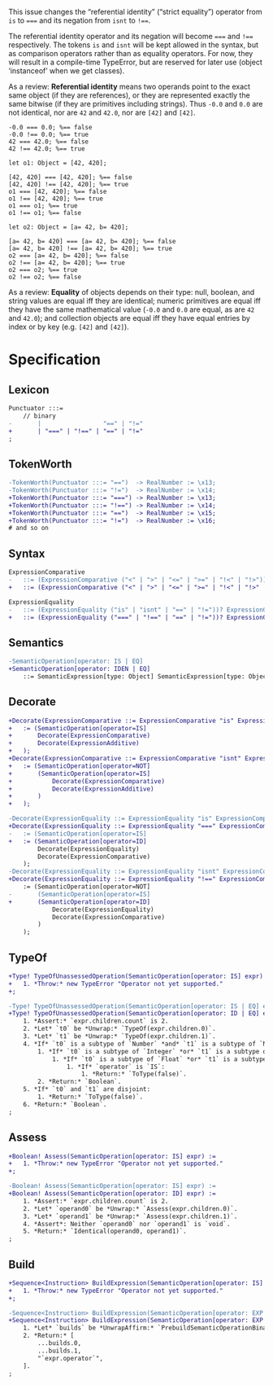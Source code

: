 This issue changes the “referential identity” (“strict equality”) operator from `is` to `===` and its negation from `isnt` to `!==`.

The referential identity operator and its negation will become `===` and `!==` respectively. The tokens `is` and `isnt` will be kept allowed in the syntax, but as comparison operators rather than as equality operators. For now, they will result in a compile-time TypeError, but are reserved for later use (object ‘instanceof’ when we get classes).

As a review: **Referential identity** means two operands point to the exact same object (if they are references), or they are represented exactly the same bitwise (if they are primitives including strings). Thus `-0.0` and `0.0` are not identical, nor are `42` and `42.0`, nor are `[42]` and `[42]`.

```cp
-0.0 === 0.0; %== false
-0.0 !== 0.0; %== true
42 === 42.0; %== false
42 !== 42.0; %== true

let o1: Object = [42, 420];

[42, 420] === [42, 420]; %== false
[42, 420] !== [42, 420]; %== true
o1 === [42, 420]; %== false
o1 !== [42, 420]; %== true
o1 === o1; %== true
o1 !== o1; %== false

let o2: Object = [a= 42, b= 420];

[a= 42, b= 420] === [a= 42, b= 420]; %== false
[a= 42, b= 420] !== [a= 42, b= 420]; %== true
o2 === [a= 42, b= 420]; %== false
o2 !== [a= 42, b= 420]; %== true
o2 === o2; %== true
o2 !== o2; %== false
```

As a review: **Equality** of objects depends on their type: null, boolean, and string values are equal iff they are identical; numeric primitives are equal iff they have the same mathematical value (`-0.0` and `0.0` are equal, as are `42` and `42.0`); and collection objects are equal iff they have equal entries by index or by key (e.g. `[42]` and `[42]`).

# Specification

## Lexicon
```diff
Punctuator :::=
	// binary
-		|                 "==" | "!="
+		| "===" | "!==" | "==" | "!="
;
```

## TokenWorth
```diff
-TokenWorth(Punctuator :::= "==")  -> RealNumber := \x13;
-TokenWorth(Punctuator :::= "!=")  -> RealNumber := \x14;
+TokenWorth(Punctuator :::= "===") -> RealNumber := \x13;
+TokenWorth(Punctuator :::= "!==") -> RealNumber := \x14;
+TokenWorth(Punctuator :::= "==")  -> RealNumber := \x15;
+TokenWorth(Punctuator :::= "!=")  -> RealNumber := \x16;
# and so on
```

## Syntax
```diff
ExpressionComparative
-	::= (ExpressionComparative ("<" | ">" | "<=" | ">=" | "!<" | "!>"))?                 ExpressionAdditive;
+	::= (ExpressionComparative ("<" | ">" | "<=" | ">=" | "!<" | "!>" | "is" | "isnt"))? ExpressionAdditive;

ExpressionEquality
-	::= (ExpressionEquality ("is" | "isnt" | "==" | "!="))? ExpressionComparative;
+	::= (ExpressionEquality ("===" | "!==" | "==" | "!="))? ExpressionComparative;
```

## Semantics
```diff
-SemanticOperation[operator: IS | EQ]
+SemanticOperation[operator: IDEN | EQ]
	::= SemanticExpression[type: Object] SemanticExpression[type: Object];
```

## Decorate
```diff
+Decorate(ExpressionComparative ::= ExpressionComparative "is" ExpressionAdditive) -> SemanticOperation
+	:= (SemanticOperation[operator=IS]
+		Decorate(ExpressionComparative)
+		Decorate(ExpressionAdditive)
+	);
+Decorate(ExpressionComparative ::= ExpressionComparative "isnt" ExpressionAdditive) -> SemanticOperation
+	:= (SemanticOperation[operator=NOT]
+		(SemanticOperation[operator=IS]
+			Decorate(ExpressionComparative)
+			Decorate(ExpressionAdditive)
+		)
+	);

-Decorate(ExpressionEquality ::= ExpressionEquality "is" ExpressionComparative) -> SemanticOperation
+Decorate(ExpressionEquality ::= ExpressionEquality "===" ExpressionComparative) -> SemanticOperation
-	:= (SemanticOperation[operator=IS]
+	:= (SemanticOperation[operator=ID]
		Decorate(ExpressionEquality)
		Decorate(ExpressionComparative)
	);
-Decorate(ExpressionEquality ::= ExpressionEquality "isnt" ExpressionComparative) -> SemanticOperation
+Decorate(ExpressionEquality ::= ExpressionEquality "!==" ExpressionComparative) -> SemanticOperation
	:= (SemanticOperation[operator=NOT]
-		(SemanticOperation[operator=IS]
+		(SemanticOperation[operator=ID]
			Decorate(ExpressionEquality)
			Decorate(ExpressionComparative)
		)
	);
```

## TypeOf
```diff
+Type! TypeOfUnassessedOperation(SemanticOperation[operator: IS] expr) :=
+	1. *Throw:* new TypeError "Operator not yet supported."
+;

-Type! TypeOfUnassessedOperation(SemanticOperation[operator: IS | EQ] expr) :=
+Type! TypeOfUnassessedOperation(SemanticOperation[operator: ID | EQ] expr) :=
	1. *Assert:* `expr.children.count` is 2.
	2. *Let* `t0` be *Unwrap:* `TypeOf(expr.children.0)`.
	3. *Let* `t1` be *Unwrap:* `TypeOf(expr.children.1)`.
	4. *If* `t0` is a subtype of `Number` *and* `t1` is a subtype of `Number`:
		1. *If* `t0` is a subtype of `Integer` *or* `t1` is a subtype of `Integer`:
			1. *If* `t0` is a subtype of `Float` *or* `t1` is a subtype of `Float`:
				1. *If* `operator` is `IS`:
					1. *Return:* `ToType(false)`.
		2. *Return:* `Boolean`.
	5. *If* `t0` and `t1` are disjoint:
		1. *Return:* `ToType(false)`.
	6. *Return:* `Boolean`.
;
```

## Assess
```diff
+Boolean! Assess(SemanticOperation[operator: IS] expr) :=
+	1. *Throw:* new TypeError "Operator not yet supported."
+;

-Boolean! Assess(SemanticOperation[operator: IS] expr) :=
+Boolean! Assess(SemanticOperation[operator: ID] expr) :=
	1. *Assert:* `expr.children.count` is 2.
	2. *Let* `operand0` be *Unwrap:* `Assess(expr.children.0)`.
	3. *Let* `operand1` be *Unwrap:* `Assess(expr.children.1)`.
	4. *Assert*: Neither `operand0` nor `operand1` is `void`.
	5. *Return:* `Identical(operand0, operand1)`.
;
```

## Build
```diff
+Sequence<Instruction> BuildExpression(SemanticOperation[operator: IS] expr) :=
+	1. *Throw:* new TypeError "Operator not yet supported."
+;

-Sequence<Instruction> BuildExpression(SemanticOperation[operator: EXP | MUL | DIV | ADD | LT | GT | LE | GE | IS | EQ] expr) :=
+Sequence<Instruction> BuildExpression(SemanticOperation[operator: EXP | MUL | DIV | ADD | LT | GT | LE | GE | ID | EQ] expr) :=
	1. *Let* `builds` be *UnwrapAffirm:* `PrebuildSemanticOperationBinary(expr)`.
	2. *Return:* [
		...builds.0,
		...builds.1,
		"`expr.operator`",
	].
;
```

